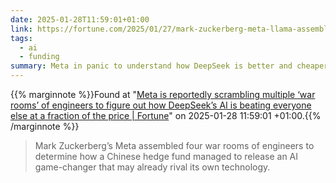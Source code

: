 ```yaml
---
date: 2025-01-28T11:59:01+01:00
link: https://fortune.com/2025/01/27/mark-zuckerberg-meta-llama-assembling-war-rooms-engineers-deepseek-ai-china/
tags:
  - ai
  - funding
summary: Meta in panic to understand how DeepSeek is better and cheaper than everyone else
---
```

{{% marginnote %}}Found at "[Meta is reportedly scrambling multiple ‘war rooms’ of engineers to figure out how DeepSeek’s AI is beating everyone else at a fraction of the price | Fortune](https://web.archive.org/web/20250128115901/https://fortune.com/2025/01/27/mark-zuckerberg-meta-llama-assembling-war-rooms-engineers-deepseek-ai-china/)" on 2025-01-28 11:59:01 +01:00.{{% /marginnote %}}

> Mark Zuckerberg’s Meta assembled four war rooms of engineers to determine how a Chinese hedge fund managed to release an AI game-changer that may already rival its own technology.